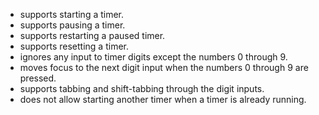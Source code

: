 - supports starting a timer.
- supports pausing a timer.
- supports restarting a paused timer.
- supports resetting a timer.
- ignores any input to timer digits except the numbers 0 through 9.
- moves focus to the next digit input when the numbers 0 through 9 are pressed.
- supports tabbing and shift-tabbing through the digit inputs.
- does not allow starting another timer when a timer is already running.
